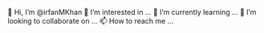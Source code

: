 👋 Hi, I’m @irfanMKhan
👀 I’m interested in ...
🌱 I’m currently learning ...
💞️ I’m looking to collaborate on ...
📫 How to reach me ...
